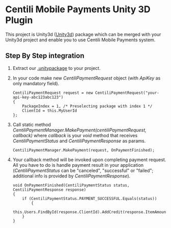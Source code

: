 # Centili Mobile Payments Unity 3D Plugin
This project is Unity3d ([Unity3d](http://unity3d.com/unity "Unity3d")) package which can be merged with your Unity3d project and enable you to use Centili Mobile Payments system.

## Step By Step integration
1. Extract our [.unitypackage](http://www.centili.com/manual/unity3d/CentiliUnity.unitypackage "Download CentiliUnity.unitypackage") to your project.
2. In your code make new _CentiliPaymentRequest_ object (with _ApiKey_ as only mandatory field).
 
	```
	CentiliPaymentRequest request = new CentiliPaymentRequest("your-api-key-abc123abc123")
	{
		PackageIndex = 1, /* Preselecting package with index 1 */
		ClientId = this.MyUserId
	};
	```

3. Call static method _CentiliPaymentManager.MakePayment(centiliPaymentRequest, callback)_ where _callback_ is your _void_ method that receives _CentiliPaymentStatus_ and _CentiliPaymentResponse_ as params.

	```
	CentiliPaymentManager.MakePayment(request, OnPaymentFinished);
	```

4. Your callback method will be invoked upon completing payment request. All you have to do is handle payment result in your application (_CentiliPaymentStatus_ can be "canceled", "successful" or "failed"; additional info is provided by _CentiliPaymentResponse_).

	```
	void OnPaymentFinished(CentiliPaymentStatus status, CentiliPaymentResponse response)
	{
		if (CentiliPaymentStatus.PAYMENT_SUCCESSFUL.Equals(status))
	    	{
	    		this.Users.FindById(response.ClientId).AddCredit(response.ItemAmount);
		}
	}
	```
